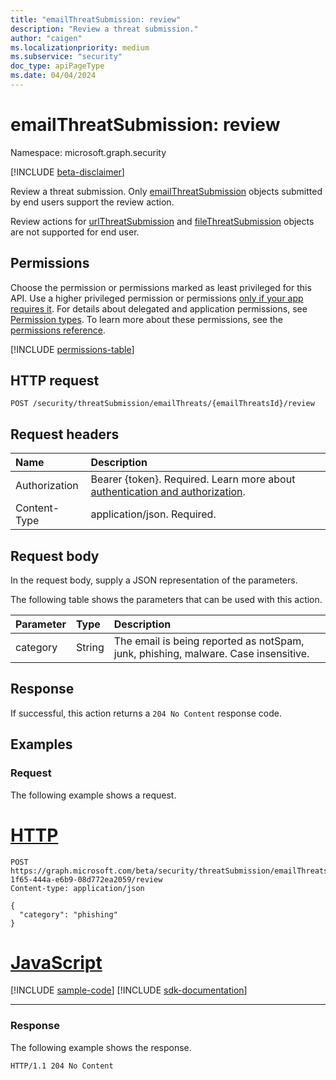```yaml
---
title: "emailThreatSubmission: review"
description: "Review a threat submission."
author: "caigen"
ms.localizationpriority: medium
ms.subservice: "security"
doc_type: apiPageType
ms.date: 04/04/2024
---
```


# emailThreatSubmission: review
Namespace: microsoft.graph.security

[!INCLUDE [beta-disclaimer](../../includes/beta-disclaimer.md)]

Review a threat submission. Only [emailThreatSubmission](../resources/security-emailthreatsubmission.md) objects submitted by end users support the review action.

Review actions for [urlThreatSubmission](../resources/security-urlthreatsubmission.md) and [fileThreatSubmission](../resources/security-filethreatsubmission.md) objects are not supported for end user.

## Permissions
Choose the permission or permissions marked as least privileged for this API. Use a higher privileged permission or permissions [only if your app requires it](/graph/permissions-overview#best-practices-for-using-microsoft-graph-permissions). For details about delegated and application permissions, see [Permission types](/graph/permissions-overview#permission-types). To learn more about these permissions, see the [permissions reference](/graph/permissions-reference).

<!-- { "blockType": "permissions", "name": "security_emailthreatsubmission_review" } -->
[!INCLUDE [permissions-table](../includes/permissions/security-emailthreatsubmission-review-permissions.md)]

## HTTP request

<!-- {
  "blockType": "ignored"
}
-->
```http
POST /security/threatSubmission/emailThreats/{emailThreatsId}/review
```

## Request headers
|Name|Description|
|:---|:---|
|Authorization|Bearer {token}. Required. Learn more about [authentication and authorization](/graph/auth/auth-concepts).|
|Content-Type|application/json. Required.|

## Request body
In the request body, supply a JSON representation of the parameters.

The following table shows the parameters that can be used with this action.

|Parameter|Type|Description|
|:---|:---|:---|
|category|String|The email is being reported as notSpam, junk, phishing, malware. Case insensitive.|



## Response

If successful, this action returns a `204 No Content` response code.

## Examples

### Request
The following example shows a request.

# [HTTP](#tab/http)
<!-- {
  "blockType": "request",
  "name": "emailthreatsubmissionthis.review"
}
-->
```http
POST https://graph.microsoft.com/beta/security/threatSubmission/emailThreats/49c5ef5b-1f65-444a-e6b9-08d772ea2059/review
Content-type: application/json

{
  "category": "phishing"
}
```

# [JavaScript](#tab/javascript)
[!INCLUDE [sample-code](../includes/snippets/javascript/emailthreatsubmissionthisreview-javascript-snippets.md)]
[!INCLUDE [sdk-documentation](../includes/snippets/snippets-sdk-documentation-link.md)]

---

### Response
The following example shows the response.

<!-- {
  "blockType": "response",
  "truncated": true
}
-->
```http
HTTP/1.1 204 No Content
```

